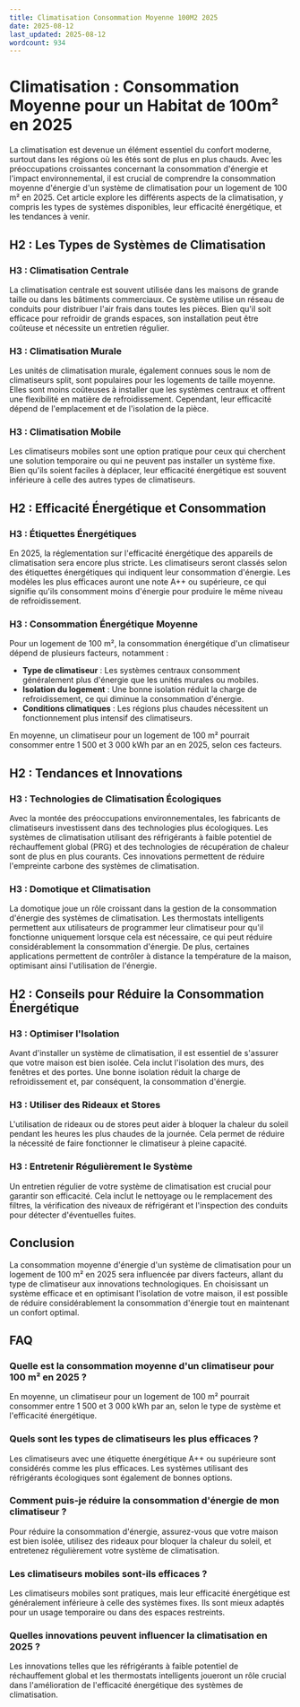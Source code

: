 ```yaml
---
title: Climatisation Consommation Moyenne 100M2 2025
date: 2025-08-12
last_updated: 2025-08-12
wordcount: 934
---
```


# Climatisation : Consommation Moyenne pour un Habitat de 100m² en 2025

La climatisation est devenue un élément essentiel du confort moderne, surtout dans les régions où les étés sont de plus en plus chauds. Avec les préoccupations croissantes concernant la consommation d'énergie et l'impact environnemental, il est crucial de comprendre la consommation moyenne d'énergie d'un système de climatisation pour un logement de 100 m² en 2025. Cet article explore les différents aspects de la climatisation, y compris les types de systèmes disponibles, leur efficacité énergétique, et les tendances à venir.

## H2 : Les Types de Systèmes de Climatisation

### H3 : Climatisation Centrale

La climatisation centrale est souvent utilisée dans les maisons de grande taille ou dans les bâtiments commerciaux. Ce système utilise un réseau de conduits pour distribuer l'air frais dans toutes les pièces. Bien qu'il soit efficace pour refroidir de grands espaces, son installation peut être coûteuse et nécessite un entretien régulier.

### H3 : Climatisation Murale

Les unités de climatisation murale, également connues sous le nom de climatiseurs split, sont populaires pour les logements de taille moyenne. Elles sont moins coûteuses à installer que les systèmes centraux et offrent une flexibilité en matière de refroidissement. Cependant, leur efficacité dépend de l'emplacement et de l'isolation de la pièce.

### H3 : Climatisation Mobile

Les climatiseurs mobiles sont une option pratique pour ceux qui cherchent une solution temporaire ou qui ne peuvent pas installer un système fixe. Bien qu'ils soient faciles à déplacer, leur efficacité énergétique est souvent inférieure à celle des autres types de climatiseurs.

## H2 : Efficacité Énergétique et Consommation

### H3 : Étiquettes Énergétiques

En 2025, la réglementation sur l'efficacité énergétique des appareils de climatisation sera encore plus stricte. Les climatiseurs seront classés selon des étiquettes énergétiques qui indiquent leur consommation d'énergie. Les modèles les plus efficaces auront une note A++ ou supérieure, ce qui signifie qu'ils consomment moins d'énergie pour produire le même niveau de refroidissement.

### H3 : Consommation Énergétique Moyenne

Pour un logement de 100 m², la consommation énergétique d'un climatiseur dépend de plusieurs facteurs, notamment :

- **Type de climatiseur** : Les systèmes centraux consomment généralement plus d'énergie que les unités murales ou mobiles.
- **Isolation du logement** : Une bonne isolation réduit la charge de refroidissement, ce qui diminue la consommation d'énergie.
- **Conditions climatiques** : Les régions plus chaudes nécessitent un fonctionnement plus intensif des climatiseurs.

En moyenne, un climatiseur pour un logement de 100 m² pourrait consommer entre 1 500 et 3 000 kWh par an en 2025, selon ces facteurs.

## H2 : Tendances et Innovations

### H3 : Technologies de Climatisation Écologiques

Avec la montée des préoccupations environnementales, les fabricants de climatiseurs investissent dans des technologies plus écologiques. Les systèmes de climatisation utilisant des réfrigérants à faible potentiel de réchauffement global (PRG) et des technologies de récupération de chaleur sont de plus en plus courants. Ces innovations permettent de réduire l'empreinte carbone des systèmes de climatisation.

### H3 : Domotique et Climatisation

La domotique joue un rôle croissant dans la gestion de la consommation d'énergie des systèmes de climatisation. Les thermostats intelligents permettent aux utilisateurs de programmer leur climatiseur pour qu'il fonctionne uniquement lorsque cela est nécessaire, ce qui peut réduire considérablement la consommation d'énergie. De plus, certaines applications permettent de contrôler à distance la température de la maison, optimisant ainsi l'utilisation de l'énergie.

## H2 : Conseils pour Réduire la Consommation Énergétique

### H3 : Optimiser l'Isolation

Avant d'installer un système de climatisation, il est essentiel de s'assurer que votre maison est bien isolée. Cela inclut l'isolation des murs, des fenêtres et des portes. Une bonne isolation réduit la charge de refroidissement et, par conséquent, la consommation d'énergie.

### H3 : Utiliser des Rideaux et Stores

L'utilisation de rideaux ou de stores peut aider à bloquer la chaleur du soleil pendant les heures les plus chaudes de la journée. Cela permet de réduire la nécessité de faire fonctionner le climatiseur à pleine capacité.

### H3 : Entretenir Régulièrement le Système

Un entretien régulier de votre système de climatisation est crucial pour garantir son efficacité. Cela inclut le nettoyage ou le remplacement des filtres, la vérification des niveaux de réfrigérant et l'inspection des conduits pour détecter d'éventuelles fuites.

## Conclusion

La consommation moyenne d'énergie d'un système de climatisation pour un logement de 100 m² en 2025 sera influencée par divers facteurs, allant du type de climatiseur aux innovations technologiques. En choisissant un système efficace et en optimisant l'isolation de votre maison, il est possible de réduire considérablement la consommation d'énergie tout en maintenant un confort optimal.

## FAQ

### Quelle est la consommation moyenne d'un climatiseur pour 100 m² en 2025 ?

En moyenne, un climatiseur pour un logement de 100 m² pourrait consommer entre 1 500 et 3 000 kWh par an, selon le type de système et l'efficacité énergétique.

### Quels sont les types de climatiseurs les plus efficaces ?

Les climatiseurs avec une étiquette énergétique A++ ou supérieure sont considérés comme les plus efficaces. Les systèmes utilisant des réfrigérants écologiques sont également de bonnes options.

### Comment puis-je réduire la consommation d'énergie de mon climatiseur ?

Pour réduire la consommation d'énergie, assurez-vous que votre maison est bien isolée, utilisez des rideaux pour bloquer la chaleur du soleil, et entretenez régulièrement votre système de climatisation.

### Les climatiseurs mobiles sont-ils efficaces ?

Les climatiseurs mobiles sont pratiques, mais leur efficacité énergétique est généralement inférieure à celle des systèmes fixes. Ils sont mieux adaptés pour un usage temporaire ou dans des espaces restreints.

### Quelles innovations peuvent influencer la climatisation en 2025 ?

Les innovations telles que les réfrigérants à faible potentiel de réchauffement global et les thermostats intelligents joueront un rôle crucial dans l'amélioration de l'efficacité énergétique des systèmes de climatisation.